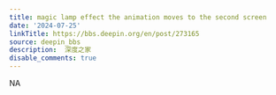 ```yaml
---
title: magic lamp effect the animation moves to the second screen
date: '2024-07-25'
linkTitle: https://bbs.deepin.org/en/post/273165
source: deepin_bbs
description:  深度之家 
disable_comments: true
---
```

NA
